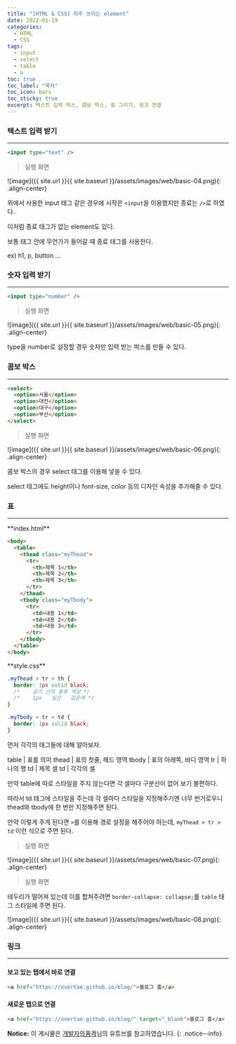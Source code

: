 ```yaml
---
title: "[HTML & CSS] 자주 쓰이는 element"
date: 2022-01-19
categories:
  - HTML
  - CSS
tags:
  - input
  - select
  - table
  - a
toc: true
toc_label: "목차"
toc_icon: bars
toc_sticky: true
excerpt: 텍스트 입력 박스, 콤보 박스, 표 그리기, 링크 연결
---
```


### 텍스트 입력 받기

---

```html
<input type="text" />
```

> 실행 화면

![image]({{ site.url }}{{ site.baseurl }}/assets/images/web/basic-04.png){: .align-center}

위에서 사용한 input 태그 같은 경우에 시작은 `<input`을 이용했지만 종료는 `/>`로 하였다.

이처럼 종료 태그가 없는 element도 있다.

보통 태그 안에 무언가가 들어갈 때 종료 태그를 사용한다.

ex) h1, p, button ...

### 숫자 입력 받기

---

```html
<input type="number" />
```

> 실행 화면

![image]({{ site.url }}{{ site.baseurl }}/assets/images/web/basic-05.png){: .align-center}

type을 number로 설정할 경우 숫자만 입력 받는 박스를 만들 수 있다.

### 콤보 박스

---

```html
<select>
  <option>서울</option>
  <option>대전</option>
  <option>대구</option>
  <option>부산</option>
</select>
```

> 실행 화면

![image]({{ site.url }}{{ site.baseurl }}/assets/images/web/basic-06.png){: .align-center}

콤보 박스의 경우 select 태그를 이용해 넣을 수 있다.

select 태그에도 height이나 font-size, color 등의 디자인 속성을 추가해줄 수 있다.

### 표

---

<div class="notice" markdown="1">
**index.html**

```html
<body>
  <table>
    <thead class="myThead">
      <tr>
        <th>제목 1</th>
        <th>제목 2</th>
        <th>제목 3</th>
      </tr>
    </thead>
    <tbody class="myTbody">
      <tr>
        <td>내용 1</td>
        <td>내용 2</td>
        <td>내용 3</td>
      </tr>
    </tbody>
  </table>
</body>
```

</div>

<div class="notice" markdown="1">
**style.css**

```css
.myThead > tr > th {
  border: 1px solid black;
  /*    굵기 선의 종류 색상 */
  /*    1px   실선   검은색 */
}

.myTbody > tr > td {
  border: 1px solid black;
}
```

</div>

먼저 각각의 태그들에 대해 알아보자.

table | 표를 의미
thead | 표의 첫줄, 헤드 영역
tbody | 표의 아래쪽, 바디 영역
tr | 하나의 행
td | 제목 셀
td | 각각의 셀

만약 table에 따로 스타일을 주지 않는다면 각 셀마다 구분선이 없어 보기 불편하다.

따라서 td 태그에 스타일을 주는데 각 셀마다 스타일을 지정해주기엔 너무 번거로우니 thead와 tbody에 한 번만 지정해주면 된다.

만약 이렇게 주게 된다면 `>`를 이용해 경로 설정을 해주어야 하는데, `myThead > tr > td` 이런 식으로 주면 된다.

> 실행 화면

![image]({{ site.url }}{{ site.baseurl }}/assets/images/web/basic-07.png){: .align-center}

> 실행 화면

테두리가 떨어져 있는데 이를 합쳐주려면 `border-collapse: collapse;`를 `table` 태그 스타일에 주면 된다.

![image]({{ site.url }}{{ site.baseurl }}/assets/images/web/basic-08.png){: .align-center}

### 링크

---

#### 보고 있는 탭에서 바로 연결

```html
<a href="https://overtae.github.io/blog/">블로그 홈</a>
```

#### 새로운 탭으로 연결

```html
<a href="https://overtae.github.io/blog/" target="_blank">블로그 홈</a>
```

**Notice:** 이 게시물은 [개발자의품격](https://www.youtube.com/watch?v=cb7VlXqFla4)님의 유튜브를 참고하였습니다.
{: .notice--info}
